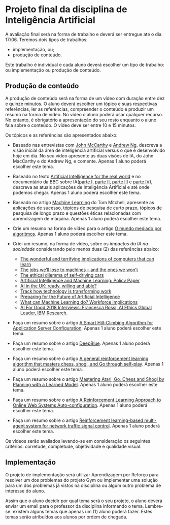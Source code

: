 # Projeto final da disciplina de Inteligência Artificial

A avaliação final será na forma de trabalho e deverá ser entregue até o dia 17/06. Teremos dois tipos de trabalhos: 
  * implementação, ou; 
  * produção de conteúdo. 

Este trabalho é individual e cada aluno deverá escolher um tipo de trabalho: ou implementação ou produção de conteúdo. 

## Produção de conteúdo

A produção de conteúdo será na forma de um vídeo com duração entre dez e quinze minutos. O aluno deverá escolher um tópico e suas respectivas referências, ler as referências, compreender o conteúdo e produzir um resumo na forma de vídeo. No vídeo o aluno poderá usar qualquer recurso. No entanto, é obrigatório a apresentação do seu rosto enquanto o aluno fala sobre o conteúdo. O vídeo deve ser entre 10 e 15 minutos.

Os tópicos e as referências são apresentados abaixo: 

* Baseado nas entrevistas com [John McCarthy](https://www.youtube.com/watch?v=Ozipf13jRr4) e [Andrew Ng](https://www.youtube.com/watch?v=21EiKfQYZXc), descreva a visão inicial da área de inteligência artificial versus o que é desenvolvido hoje em dia. No seu vídeo apresente as duas visões de IA, do John MacCarthy e do Andrew Ng, e comente. Apenas 1 aluno poderá escolher este tema. 

* Baseado no texto [Artificial Intelligence for the real world](https://hbr.org/2018/01/artificial-intelligence-for-the-real-world) e no documentário da BBC sobre IA([parte I](https://www.youtube.com/watch?v=H3P87qCdqk4), [parte II](https://www.youtube.com/watch?v=Krqy-Eso3a8), [parte III](https://www.youtube.com/watch?v=E0uehCrPMlU) e [parte IV](https://www.youtube.com/watch?v=EJEvwwghTJw)), descreva as atuais aplicações de Inteligência Artificial e até onde podemos chegar. Apenas 1 aluno poderá escolher este tema.

* Baseado no artigo [Machine Learning](http://www.cs.cmu.edu/~tom/pubs/MachineLearning.pdf) do Tom Mitchell, apresente as aplicações de sucesso, tópicos de pesquisa de curto prazo, tópicos de pesquisa de longo prazo e questões éticas relacionadas com aprendizagem de máquina. Apenas 1 aluno poderá escolher este tema. 

* Crie um resumo na forma de vídeo para o artigo [O mundo mediado por algoritmos](https://revistapesquisa.fapesp.br/2018/04/19/o-mundo-mediado-por-algoritmos/). Apenas 1 aluno poderá escolher este tema. 

* Criei um resumo, na forma de vídeo, sobre os *impactos da IA na sociedade* considerando pelo menos duas (2) das referências abaixo:

  * [The wonderful and terrifying implications of computers that can learn](https://www.ted.com/talks/jeremy_howard_the_wonderful_and_terrifying_implications_of_computers_that_can_learn)
  * [The jobs we’ll lose to machines – and the ones we won’t](https://www.ted.com/talks/anthony_goldbloom_the_jobs_we_ll_lose_to_machines_and_the_ones_we_won_t)
  * [The ethical dilemma of self-driving cars](https://www.youtube.com/watch?v=ixIoDYVfKA0)
  * [Artificial Intelligence and Machine Learning: Policy Paper](https://www.internetsociety.org/resources/doc/2017/artificial-intelligence-and-machine-learning-policy-paper/)
  * [AI in the UK: ready, willing and able?](http://fbarth.net.br/ai-espm/references/AI_in_UK.pdf)
  * [Track how technology is transforming work](http://fbarth.net.br/ai-espm/references/Nature2017_Mitchell_Brynjolfsson_FINAL.pdf)
  * [Preparing for the Future of Artificial Intelligence](http://fbarth.net.br/ai-espm/references/preparing_for_the_future_of_ai.pdf)
  * [What can Machine Learning do? Workforce implications](http://fbarth.net.br/ai-espm/references/Science_WorkforceDec2017.pdf)
  * [AI For Good 2018 Interviews: Francesca Rossi, AI Ethics Global Leader, IBM Research.](https://www.youtube.com/watch?v=83RrWoHyxi0)

* Faça um resumo sobre o artigo [A Smart Hill-Climbing Algorithm for Application Server Configuration](http://fbarth.net.br/ai-espm/references/hill_climbing_web.pdf). Apenas 1 aluno poderá escolher este tema. 

* Faça um resumo sobre o artigo [DeepBlue](http://fbarth.net.br/ai-espm/references/deep_blue.pdf). Apenas 1 aluno poderá escolher este tema. 

* Faça um resumo sobre o artigo [A general reinforcement learning algorithm that masters chess, shogi, and Go through self-play](http://fbarth.net.br/ai-espm/references/rl_aar6404-Silver.pdf). Apenas 1 aluno poderá escolher este tema. 

* Faça um resumo sobre o artigo [Mastering Atari, Go, Chess and Shogi by Planning with a Learned Model](http://fbarth.net.br/ai-espm/references/rl_muZero2020.pdf). Apenas 1 aluno poderá escolher este tema. 

* Faça um resumo sobre o artigo [A Reinforcement Learning Approach to Online Web Systems Auto-configuration](http://fbarth.net.br/ai-espm/references/rl_web.pdf). Apenas 1 aluno poderá escolher este tema. 

* Faça um resumo sobre o artigo [Reinforcement learning-based multi-agent system for network traffic signal control](http://fbarth.net.br/ai-espm/references/rl_traffic.pdf). Apenas 1 aluno poderá escolher este tema. 

Os vídeos serão avaliados levando-se em consideração os seguintes critérios: corretude, completude, objetividade e qualidade visual. 

## Implementação

O projeto de implementação será utilizar Aprendizagem por Reforço para resolver um dos problemas do projeto Gym ou implementar uma solução para um dos problemas já vistos na disciplina ou algum outro problema de interesse do aluno. 

Assim que o aluno decidir por qual tema será o seu projeto, o aluno deverá enviar um email para o professor da disciplina informando o tema. Lembre-se: existem alguns temas que apenas um (1) aluno poderá fazer. Estes temas serão atribuídos aos alunos por ordem de chegada. 